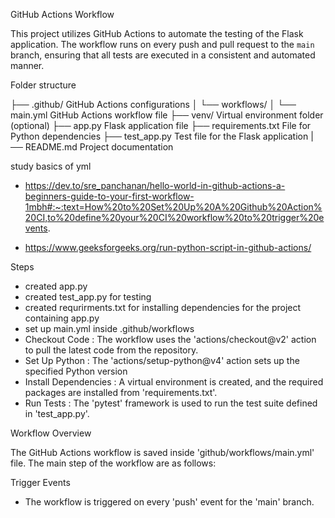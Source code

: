 GitHub Actions Workflow

This project utilizes GitHub Actions to automate the testing of the Flask application. The workflow runs on every push and pull request to the `main` branch, ensuring that all tests are executed in a consistent and automated manner.

Folder structure


├── .github/                   GitHub Actions configurations
│   └── workflows/
│       └── main.yml          GitHub Actions workflow file
├── venv/                      Virtual environment folder (optional)
├── app.py                     Flask application file
├── requirements.txt           File for Python dependencies
├── test_app.py                Test file for the Flask application
|── README.md                  Project documentation


study basics of yml
   - https://dev.to/sre_panchanan/hello-world-in-github-actions-a-beginners-guide-to-your-first-workflow-1mbh#:~:text=How%20to%20Set%20Up%20A%20Github%20Action%20CI,to%20define%20your%20CI%20workflow%20to%20trigger%20events.

   - https://www.geeksforgeeks.org/run-python-script-in-github-actions/

Steps
   - created app.py 
   - created test_app.py for testing
   - created requrirments.txt for installing dependencies for the project containing app.py
   - set up main.yml inside .github/workflows
   - Checkout Code : The workflow uses the 'actions/checkout@v2' action to pull the latest code from the repository.
   - Set Up Python : The 'actions/setup-python@v4' action sets up the specified Python version 
   - Install Dependencies : A virtual environment is created, and the required packages are installed from 'requirements.txt'.
   - Run Tests : The 'pytest' framework is used to run the test suite defined in 'test_app.py'.


Workflow Overview

The GitHub Actions workflow is saved inside 'github/workflows/main.yml' file. The main step of the workflow are as follows:

Trigger Events
   - The workflow is triggered on every 'push'  event for the 'main' branch.




